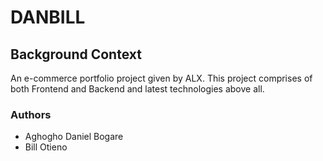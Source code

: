 # DANBILL
## Background Context
An e-commerce portfolio project given by ALX.
This project comprises of both Frontend and Backend and latest technologies above all.
### Authors
- Aghogho Daniel Bogare
- Bill Otieno
